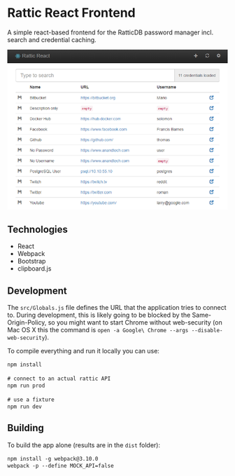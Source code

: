 # Rattic React Frontend

A simple react-based frontend for the RatticDB password manager incl. search and credential caching.

![List](doc/img/list.png "Password List")

## Technologies

 * React
 * Webpack
 * Bootstrap
 * clipboard.js

## Development

The ``src/Globals.js`` file defines the URL that the application tries to connect to. During development, this is likely going to be blocked by the Same-Origin-Policy, so you might want to start Chrome without web-security (on Mac OS X this the command is ``open -a Google\ Chrome --args --disable-web-security``).

To compile everything and run it locally you can use:

```
npm install

# connect to an actual rattic API
npm run prod

# use a fixture
npm run dev
```

## Building

To build the app alone (results are in the ``dist`` folder):
```
npm install -g webpack@3.10.0
webpack -p --define MOCK_API=false
```
